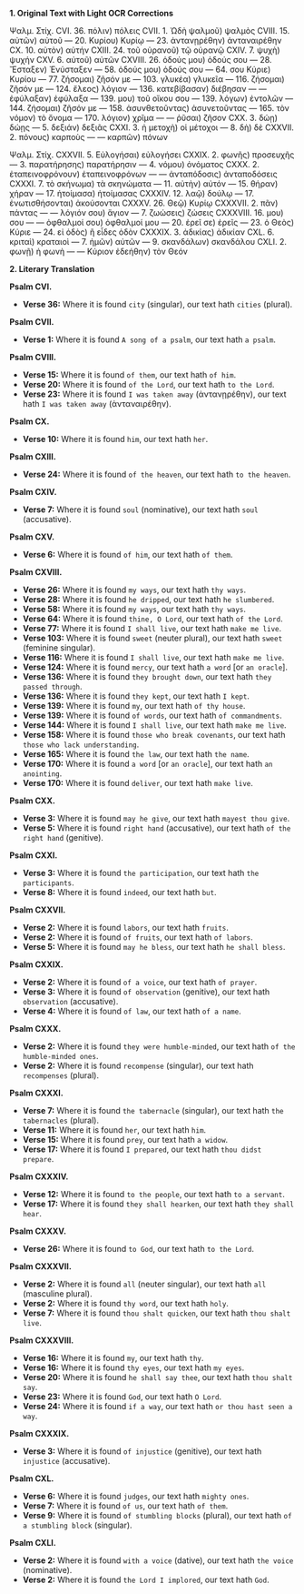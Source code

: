 **1. Original Text with Light OCR Corrections**

Ψαλμ. Στίχ.
CVI. 36. πόλιν) πόλεις
CVII. 1. Ὠδὴ ψαλμοῦ) ψαλμὸς
CVIII. 15. αὐτῶν) αὐτοῦ
— 20. Κυρίου) Κυρίῳ
— 23. ἀντανῃρέθην) ἀνταναιρέθην
CX. 10. αὐτὸν) αὐτήν
CXIII. 24. τοῦ οὐρανοῦ) τῷ οὐρανῷ
CXIV. 7. ψυχὴ) ψυχήν
CXV. 6. αὐτοῦ) αὐτῶν
CXVIII. 26. ὁδούς μου) ὁδούς σου
— 28. Ἔσταξεν) Ἐνύσταξεν
— 58. ὁδούς μου) ὁδούς σου
— 64. σου Κύριε) Κυρίου
— 77. ζήσομαι) ζῆσόν με
— 103. γλυκέα) γλυκεῖα
— 116. ζήσομαι) ζῆσόν με
— 124. ἔλεος) λόγιον
— 136. κατεβίβασαν) διέβησαν
— — ἐφύλαξαν) ἐφύλαξα
— 139. μου) τοῦ οἴκου σου
— 139. λόγων) ἐντολῶν
— 144. ζήσομαι) ζῆσόν με
— 158. ἀσυνθετοῦντας) ἀσυνετοῦντας
— 165. τὸν νόμον) τὸ ὄνομα
— 170. λόγιον) χρῖμα
— — ῥῦσαι) ζῆσον
CXX. 3. δώῃ) δώῃς
— 5. δεξιάν) δεξιᾶς
CXXI. 3. ἡ μετοχὴ) οἱ μέτοχοι
— 8. δὴ) δὲ
CXXVII. 2. πόνους) καρποὺς
— — καρπῶν) πόνων

Ψαλμ. Στίχ.
CXXVII. 5. Εὐλογήσαι) εὐλογήσει
CXXIX. 2. φωνῆς) προσευχῆς
— 3. παρατήρησης) παρατήρησιν
— 4. νόμου) ὀνόματος
CXXX. 2. ἐταπεινοφρόνουν) ἐταπεινοφρόνων
— — ἀνταπόδοσις) ἀνταποδόσεις
CXXXI. 7. τὸ σκήνωμα) τὰ σκηνώματα
— 11. αὐτὴν) αὐτόν
— 15. θήραν) χήραν
— 17. ἡτοίμασα) ἡτοίμασας
CXXXIV. 12. λαῷ) δούλῳ
— 17. ἐνωτισθήσονται) ἀκούσονται
CXXXV. 26. Θεῷ) Κυρίῳ
CXXXVII. 2. πᾶν) πάντας
— — λόγιόν σου) ἅγιον
— 7. ζωώσεις) ζώσεις
CXXXVIII. 16. μου) σου
— — ὀφθαλμοί σου) ὀφθαλμοί μου
— 20. ἐρεῖ σε) ἐρεῖς
— 23. ὁ Θεὸς) Κύριε
— 24. εἰ ὁδὸς) ἢ εἶδες ὁδὸν
CXXXIX. 3. ἀδικίας) ἀδικίαν
CXL. 6. κριταὶ) κραταιοὶ
— 7. ἡμῶν) αὐτῶν
— 9. σκανδάλων) σκανδάλου
CXLI. 2. φωνῇ) ἡ φωνὴ
— — Κύριον ἐδεήθην) τὸν Θεόν

**2. Literary Translation**

**Psalm CVI.**
*   **Verse 36:** Where it is found `city` (singular), our text hath `cities` (plural).

**Psalm CVII.**
*   **Verse 1:** Where it is found `A song of a psalm`, our text hath `a psalm`.

**Psalm CVIII.**
*   **Verse 15:** Where it is found `of them`, our text hath `of him`.
*   **Verse 20:** Where it is found `of the Lord`, our text hath `to the Lord`.
*   **Verse 23:** Where it is found `I was taken away` (ἀντανῃρέθην), our text hath `I was taken away` (ἀνταναιρέθην).

**Psalm CX.**
*   **Verse 10:** Where it is found `him`, our text hath `her`.

**Psalm CXIII.**
*   **Verse 24:** Where it is found `of the heaven`, our text hath `to the heaven`.

**Psalm CXIV.**
*   **Verse 7:** Where it is found `soul` (nominative), our text hath `soul` (accusative).

**Psalm CXV.**
*   **Verse 6:** Where it is found `of him`, our text hath `of them`.

**Psalm CXVIII.**
*   **Verse 26:** Where it is found `my ways`, our text hath `thy ways`.
*   **Verse 28:** Where it is found `he dripped`, our text hath `he slumbered`.
*   **Verse 58:** Where it is found `my ways`, our text hath `thy ways`.
*   **Verse 64:** Where it is found `thine, O Lord`, our text hath `of the Lord`.
*   **Verse 77:** Where it is found `I shall live`, our text hath `make me live`.
*   **Verse 103:** Where it is found `sweet` (neuter plural), our text hath `sweet` (feminine singular).
*   **Verse 116:** Where it is found `I shall live`, our text hath `make me live`.
*   **Verse 124:** Where it is found `mercy`, our text hath `a word` [or `an oracle`].
*   **Verse 136:** Where it is found `they brought down`, our text hath `they passed through`.
*   **Verse 136:** Where it is found `they kept`, our text hath `I kept`.
*   **Verse 139:** Where it is found `my`, our text hath `of thy house`.
*   **Verse 139:** Where it is found `of words`, our text hath `of commandments`.
*   **Verse 144:** Where it is found `I shall live`, our text hath `make me live`.
*   **Verse 158:** Where it is found `those who break covenants`, our text hath `those who lack understanding`.
*   **Verse 165:** Where it is found `the law`, our text hath `the name`.
*   **Verse 170:** Where it is found `a word` [or `an oracle`], our text hath `an anointing`.
*   **Verse 170:** Where it is found `deliver`, our text hath `make live`.

**Psalm CXX.**
*   **Verse 3:** Where it is found `may he give`, our text hath `mayest thou give`.
*   **Verse 5:** Where it is found `right hand` (accusative), our text hath `of the right hand` (genitive).

**Psalm CXXI.**
*   **Verse 3:** Where it is found `the participation`, our text hath `the participants`.
*   **Verse 8:** Where it is found `indeed`, our text hath `but`.

**Psalm CXXVII.**
*   **Verse 2:** Where it is found `labors`, our text hath `fruits`.
*   **Verse 2:** Where it is found `of fruits`, our text hath `of labors`.
*   **Verse 5:** Where it is found `may he bless`, our text hath `he shall bless`.

**Psalm CXXIX.**
*   **Verse 2:** Where it is found `of a voice`, our text hath `of prayer`.
*   **Verse 3:** Where it is found `of observation` (genitive), our text hath `observation` (accusative).
*   **Verse 4:** Where it is found `of law`, our text hath `of a name`.

**Psalm CXXX.**
*   **Verse 2:** Where it is found `they were humble-minded`, our text hath `of the humble-minded ones`.
*   **Verse 2:** Where it is found `recompense` (singular), our text hath `recompenses` (plural).

**Psalm CXXXI.**
*   **Verse 7:** Where it is found `the tabernacle` (singular), our text hath `the tabernacles` (plural).
*   **Verse 11:** Where it is found `her`, our text hath `him`.
*   **Verse 15:** Where it is found `prey`, our text hath `a widow`.
*   **Verse 17:** Where it is found `I prepared`, our text hath `thou didst prepare`.

**Psalm CXXXIV.**
*   **Verse 12:** Where it is found `to the people`, our text hath `to a servant`.
*   **Verse 17:** Where it is found `they shall hearken`, our text hath `they shall hear`.

**Psalm CXXXV.**
*   **Verse 26:** Where it is found `to God`, our text hath `to the Lord`.

**Psalm CXXXVII.**
*   **Verse 2:** Where it is found `all` (neuter singular), our text hath `all` (masculine plural).
*   **Verse 2:** Where it is found `thy word`, our text hath `holy`.
*   **Verse 7:** Where it is found `thou shalt quicken`, our text hath `thou shalt live`.

**Psalm CXXXVIII.**
*   **Verse 16:** Where it is found `my`, our text hath `thy`.
*   **Verse 16:** Where it is found `thy eyes`, our text hath `my eyes`.
*   **Verse 20:** Where it is found `he shall say thee`, our text hath `thou shalt say`.
*   **Verse 23:** Where it is found `God`, our text hath `O Lord`.
*   **Verse 24:** Where it is found `if a way`, our text hath `or thou hast seen a way`.

**Psalm CXXXIX.**
*   **Verse 3:** Where it is found `of injustice` (genitive), our text hath `injustice` (accusative).

**Psalm CXL.**
*   **Verse 6:** Where it is found `judges`, our text hath `mighty ones`.
*   **Verse 7:** Where it is found `of us`, our text hath `of them`.
*   **Verse 9:** Where it is found `of stumbling blocks` (plural), our text hath `of a stumbling block` (singular).

**Psalm CXLI.**
*   **Verse 2:** Where it is found `with a voice` (dative), our text hath `the voice` (nominative).
*   **Verse 2:** Where it is found `the Lord I implored`, our text hath `God`.